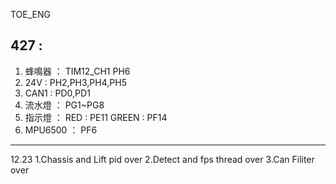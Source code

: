 TOE_ENG

427 :
- 
1. 蜂鳴器 ：   TIM12_CH1  PH6
2. 24V :      PH2,PH3,PH4,PH5
3. CAN1 :     PD0,PD1
4. 流水燈 ：   PG1~PG8
5. 指示燈 ：   RED : PE11  GREEN : PF14
6. MPU6500 ： PF6

---------------------
12.23
1.Chassis and Lift pid over
2.Detect and fps thread over
3.Can Filiter over